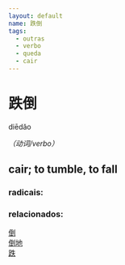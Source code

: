 ```yaml
--- 
layout: default
name: 跌倒 
tags: 
  - outras
  - verbo
  - queda
  - cair
--- 
```

# 跌倒 
diēdǎo  
 
*（动词/verbo）*  
## cair; to tumble, to fall 
### radicais: 
### relacionados: 
[倒](/zhengshidu/hsk2/倒)  
[倒地](/zhengshidu/outras/倒地)  
[跌](/zhengshidu/hsk6/跌)  
